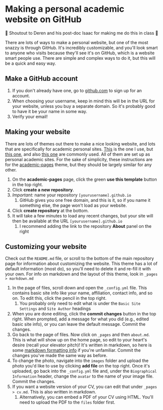 # Making a personal academic website on GitHub
:tada: Shoutout to Deren and his post-doc Isaac for making me do this in class :tada:

There are lots of ways to make a personal website, but one of the most snazzy is through GitHub. It's incredibly customizable, and you'll look smart to anyone who visits because they'll see it's on GitHub, which is a website smart people use. There are simple and complex ways to do it, but this will be a quick and easy way.

## Make a GitHub account 
1. If you don't already have one, go to [github.com](https://www.github.com) to sign up for an account.
2. When choosing your username, keep in mind this will be in the URL for your website, unless you buy a separate domain. So it's probably good to have it be your name in some way.
3. Verify your email!

## Making your website
There are lots of themes out there to make a nice looking website, and lots that are specifically for academic personal sites. [This](https://github.com/jitinnair1/gradfolio/) is the one I use, but [this one](https://github.com/academicpages/academicpages.github.io), and also [this one](https://github.com/alshedivat/al-folio) are commonly used. All of them are set up as personal academic sites. For the sake of simplicity, these instructions are for the [academic-pages](https://github.com/academicpages/academicpages.github.io) theme, but they should be largely similar for any other.
1. On the **academic-pages** page, click the green **use this template** button in the top right.
2. Click **create a new repository**.
3. *Important:* name your repository `[yourusername].github.io`
	1.  GitHub gives you one free domain, and this is it, so if you name it something else, the page won't load as your website.
4. Click **create repository** at the bottom.
5. It will take a few minutes to load any recent changes, but your site will then be available at the URL `[yourusername].github.io`
	1. I recommend adding the link to the repository **About** panel on the right

## Customizing your website
Check out the `README.md` file, or scroll to the bottom of the main repository page for information about customizing the website. This theme has a lot of default information (most do), so you'll need to delete it and re-fill it with your own. For info on markdown and the layout of this theme, look in `_pages > markdown.md`
1. In the page of files, scroll down and open the `_config.yml` file. This contains basic site info like your name, affiliation, contact info, and so on. To edit this, click the pencil in the top right.
	1. You probably only need to edit what is under the `Basic Site Settings` and `Site Author` headings
2. When you are done editing, click the **commit changes** button in the top right. When prompted, add a message for what you did (e.g., edited basic site info), or you can leave the default message. Commit the changes.
3. Go back to the page of files. Now click on `_pages` and then `about.md`. This is what will show up on the home page, so edit to your heart's desire (recall your elevator pitch)! It's written in markdown, so here is some [markdown formatting info](https://www.geeksforgeeks.org/markdown-cheat-sheet/) if you're unfamiliar. Commit the changes you've made the same way as before.
4. To change the photo, navigate into the `images` folder and upload the photo you'd like to use by clicking **add file** on the top right. Once it's uploaded, go back into the `_config.yml` file and, under the `Biographical Information` header, change the `avatar` to the name of your image file. Commit the changes.
5. If you want a website version of your CV, you can edit that under `_pages > cv.md`. This is also written in markdown.
	1. Alternatively, you can embed a PDF of your CV using HTML. You'll need to upload the PDF to the `files` folder first.
